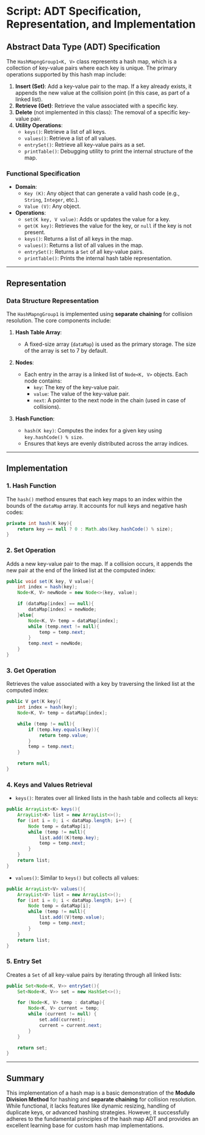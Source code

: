 # Script: ADT Specification, Representation, and Implementation

## Abstract Data Type (ADT) Specification
The `HashMapngGroup1<K, V>` class represents a hash map, which is a collection of key-value pairs where each key is unique. The primary operations supported by this hash map include:

1. **Insert (Set)**: Add a key-value pair to the map. If a key already exists, it appends the new value at the collision point (in this case, as part of a linked list).
2. **Retrieve (Get)**: Retrieve the value associated with a specific key.
3. **Delete** (not implemented in this class): The removal of a specific key-value pair.
4. **Utility Operations**:
    - `keys()`: Retrieve a list of all keys.
    - `values()`: Retrieve a list of all values.
    - `entrySet()`: Retrieve all key-value pairs as a set.
    - `printTable()`: Debugging utility to print the internal structure of the map.

### Functional Specification
- **Domain**:
    - `Key (K)`: Any object that can generate a valid hash code (e.g., `String`, `Integer`, etc.).
    - `Value (V)`: Any object.
- **Operations**:
    - `set(K key, V value)`: Adds or updates the value for a key.
    - `get(K key)`: Retrieves the value for the key, or `null` if the key is not present.
    - `keys()`: Returns a list of all keys in the map.
    - `values()`: Returns a list of all values in the map.
    - `entrySet()`: Returns a `Set` of all key-value pairs.
    - `printTable()`: Prints the internal hash table representation.

---

## Representation
### Data Structure Representation
The `HashMapngGroup1` is implemented using **separate chaining** for collision resolution. The core components include:

1. **Hash Table Array**:
    - A fixed-size array (`dataMap`) is used as the primary storage. The size of the array is set to 7 by default.

2. **Nodes**:
    - Each entry in the array is a linked list of `Node<K, V>` objects. Each node contains:
        - `key`: The key of the key-value pair.
        - `value`: The value of the key-value pair.
        - `next`: A pointer to the next node in the chain (used in case of collisions).

3. **Hash Function**:
    - `hash(K key)`: Computes the index for a given key using `key.hashCode() % size`.
    - Ensures that keys are evenly distributed across the array indices.

---

## Implementation
### 1. **Hash Function**
The `hash()` method ensures that each key maps to an index within the bounds of the `dataMap` array. It accounts for null keys and negative hash codes:
```java
private int hash(K key){
    return key == null ? 0 : Math.abs(key.hashCode() % size);
}
```

### 2. **Set Operation**
Adds a new key-value pair to the map. If a collision occurs, it appends the new pair at the end of the linked list at the computed index:
```java
public void set(K key, V value){
    int index = hash(key);
    Node<K, V> newNode = new Node<>(key, value);

    if (dataMap[index] == null){
        dataMap[index] = newNode;
    }else{
        Node<K, V> temp = dataMap[index];
        while (temp.next != null){
            temp = temp.next;
        }
        temp.next = newNode;
    }
}
```

### 3. **Get Operation**
Retrieves the value associated with a key by traversing the linked list at the computed index:
```java
public V get(K key){
    int index = hash(key);
    Node<K, V> temp = dataMap[index];

    while (temp != null){
        if (temp.key.equals(key)){
            return temp.value;
        }
        temp = temp.next;
    }

    return null;
}
```

### 4. **Keys and Values Retrieval**
- `keys()`: Iterates over all linked lists in the hash table and collects all keys:
```java
public ArrayList<K> keys(){
    ArrayList<K> list = new ArrayList<>();
    for (int i = 0; i < dataMap.length; i++) {
        Node temp = dataMap[i];
        while (temp != null){
            list.add((K)temp.key);
            temp = temp.next;
        }
    }
    return list;
}
```

- `values()`: Similar to `keys()` but collects all values:
```java
public ArrayList<V> values(){
    ArrayList<V> list = new ArrayList<>();
    for (int i = 0; i < dataMap.length; i++) {
        Node temp = dataMap[i];
        while (temp != null){
            list.add((V)temp.value);
            temp = temp.next;
        }
    }
    return list;
}
```

### 5. **Entry Set**
Creates a `Set` of all key-value pairs by iterating through all linked lists:
```java
public Set<Node<K, V>> entrySet(){
    Set<Node<K, V>> set = new HashSet<>();

    for (Node<K, V> temp : dataMap){
        Node<K, V> current = temp;
        while (current != null) {
            set.add(current);
            current = current.next;
        }
    }

    return set;
}
```

---

## Summary
This implementation of a hash map is a basic demonstration of the **Modulo Division Method** for hashing and **separate chaining** for collision resolution. While functional, it lacks features like dynamic resizing, handling of duplicate keys, or advanced hashing strategies. However, it successfully adheres to the fundamental principles of the hash map ADT and provides an excellent learning base for custom hash map implementations.

